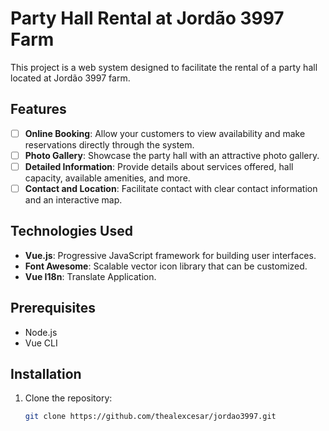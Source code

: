 # Party Hall Rental at Jordão 3997 Farm

This project is a web system designed to facilitate the rental of a party hall located at Jordão 3997 farm.

## Features

- [ ] **Online Booking**: Allow your customers to view availability and make reservations directly through the system.
- [ ] **Photo Gallery**: Showcase the party hall with an attractive photo gallery.
- [ ] **Detailed Information**: Provide details about services offered, hall capacity, available amenities, and more.
- [ ] **Contact and Location**: Facilitate contact with clear contact information and an interactive map.

## Technologies Used

- **Vue.js**: Progressive JavaScript framework for building user interfaces.
- **Font Awesome**: Scalable vector icon library that can be customized.
- **Vue I18n**: Translate Application.

## Prerequisites

- Node.js
- Vue CLI

## Installation

1. Clone the repository:
   ```bash
   git clone https://github.com/thealexcesar/jordao3997.git

